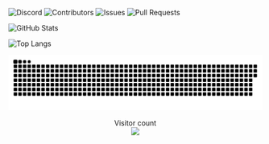 ![Discord](https://img.shields.io/discord/103110554649894912.svg?color=ff0000)
![Contributors](https://img.shields.io/github/contributors/Acronix98/Acronix98?color=0000ff)
![Issues](https://img.shields.io/github/issues/Acronix98/Acronix98?color=0018ef)
![Pull Requests](https://img.shields.io/github/issues-pr/Acronix98/Acronix98?color=ff6900)

![GitHub Stats](https://github-readme-stats.vercel.app/api?username=Acronix98&custom_title=Acronix98&show_icons=true&card_width=805&title_color=ff1100&text_color=0018ef&border_color=ff6900&icon_color=ff6900&bg_color=000000)
    
![Top Langs](https://github-readme-stats.vercel.app/api/top-langs/?username=Acronix98&langs_count=10&layout=compact&card_width=755&title_color=ff1100&text_color=0018ef&border_color=ff6900&bg_color=000000)

<p align="center"> 
<a href=#><img src="Favorites/contributions.svg"></a>
</p>

<p align="center"> 
  Visitor count<br>
  <img src="https://profile-counter.glitch.me/Acronix98/count.svg" />
</p>
